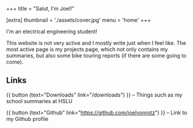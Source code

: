 +++
title = "Salut, I'm Joel!"

[extra]
thumbnail = './assets/cover.jpg'
menu = 'home'
+++

I'm an electrical engineering student!

This website is not very active and I mostly write just when I feel like. The most active page is my projects page, which not only contains my summaries, but also some bike touring reports (if there are some going to come).

## Links

{{ button (text="Downloads" link="/downloads") }} – Things such as my school summaries at HSLU

{{ button (text="Github" link="https://github.com/joelvonrotz") }} – Link to my Github profile
